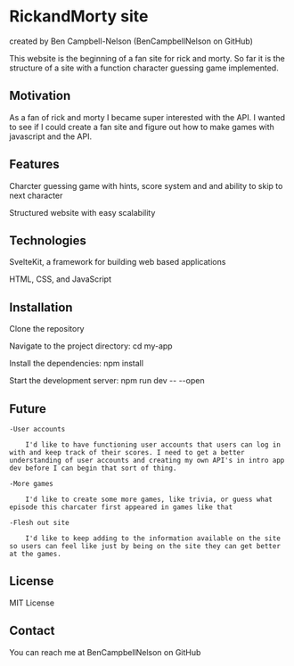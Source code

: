 # RickandMorty site

created by Ben Campbell-Nelson (BenCampbellNelson on GitHub)

This website is the beginning of a fan site for rick and morty. So far it is the structure of a site with a function character guessing game implemented.

## Motivation

As a fan of rick and morty I became super interested with the API. I wanted to see if I could create a fan site and figure out how to make games with javascript and the API.

## Features

Charcter guessing game with hints, score system and and ability to skip to next character

Structured website with easy scalability


## Technologies

SvelteKit, a framework for building web based applications

HTML, CSS, and JavaScript


## Installation

Clone the repository

Navigate to the project directory: cd my-app

Install the dependencies: npm install

Start the development server: npm run dev -- --open


## Future

    -User accounts

        I'd like to have functioning user accounts that users can log in with and keep track of their scores. I need to get a better understanding of user accounts and creating my own API's in intro app dev before I can begin that sort of thing.

    -More games

        I'd like to create some more games, like trivia, or guess what episode this charcater first appeared in games like that

    -Flesh out site

        I'd like to keep adding to the information available on the site so users can feel like just by being on the site they can get better at the games.

## License

MIT License

## Contact

You can reach me at BenCampbellNelson on GitHub
